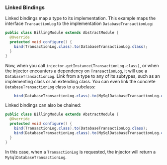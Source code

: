 ### Linked Bindings
Linked bindings map a type to its implementation. This example maps the interface `TransactionLog` to the implementation `DatabaseTransactionLog`:
```java
public class BillingModule extends AbstractModule {
  @Override 
  protected void configure() {
    bind(TransactionLog.class).to(DatabaseTransactionLog.class);
  }
}
```
Now, when you call `injector.getInstance(TransactionLog.class)`, or when the injector encounters a dependency on `TransactionLog`, it will use a `DatabaseTransactionLog`. Link from a type to any of its subtypes, such as an implementing class or an extending class. You can even link the concrete `DatabaseTransactionLog` class to a subclass:
```java
    bind(DatabaseTransactionLog.class).to(MySqlDatabaseTransactionLog.class);
```
Linked bindings can also be chained:
```java
public class BillingModule extends AbstractModule {
  @Override 
  protected void configure() {
    bind(TransactionLog.class).to(DatabaseTransactionLog.class);
    bind(DatabaseTransactionLog.class).to(MySqlDatabaseTransactionLog.class);
  }
}
```
In this case, when a `TransactionLog` is requested, the injector will return a `MySqlDatabaseTransactionLog`.